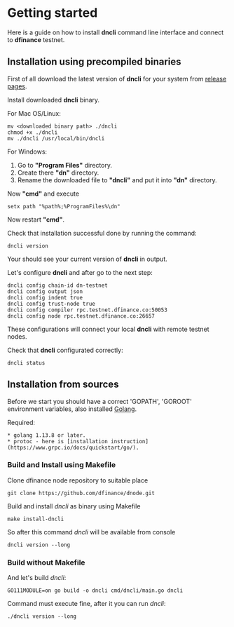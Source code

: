 # Getting started

Here is a guide on how to install **dncli** command line interface and connect to **dfinance** testnet.

## Installation using precompiled binaries

First of all download the latest version of **dncli** for your system from [release pages](https://github.com/dfinance/dnode/releases).

Install downloaded **dncli** binary.

For Mac OS/Linux:

    mv <downloaded binary path> ./dncli
    chmod +x ./dncli
    mv ./dncli /usr/local/bin/dncli

For Windows:

1. Go to **"Program Files"** directory.
2. Create there **"dn"** directory.
3. Rename the downloaded file to **"dncli"** and put it into **"dn"** directory.

Now **"cmd"** and execute 

    setx path "%path%;%ProgramFiles%\dn"

Now restart **"cmd"**.

Check that installation successful done by running the command:

    dncli version

Your should see your current version of **dncli** in output.

Let's configure **dncli** and after go to the next step:

    dncli config chain-id dn-testnet
    dncli config output json
    dncli config indent true
    dncli config trust-node true
    dncli config compiler rpc.testnet.dfinance.co:50053
    dncli config node rpc.testnet.dfinance.co:26657

These configurations will connect your local **dncli** with remote testnet nodes.

Check that **dncli** configurated correctly:

    dncli status

## Installation from sources

Before we start you should have a correct 'GOPATH', 'GOROOT' environment variables, also installed [Golang](https://golang.org/).

Required:

    * golang 1.13.8 or later.
    * protoc - here is [installation instruction](https://www.grpc.io/docs/quickstart/go/).

### Build and Install using Makefile


Clone dfinance node repository to suitable place

    git clone https://github.com/dfinance/dnode.git

Build and install *dncli* as binary using Makefile

    make install-dncli

So after this command *dncli* will be available from console

    dncli version --long


### Build without Makefile

And let's build *dncli*:

    GO111MODULE=on go build -o dncli cmd/dncli/main.go dncli

Command must execute fine, after it you can run *dncli*:

    ./dncli version --long
